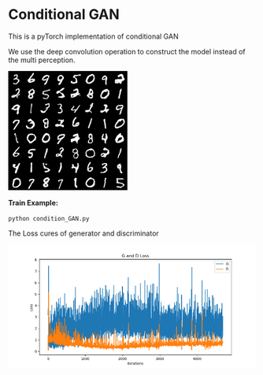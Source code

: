 # Conditional GAN
This is a pyTorch implementation of conditional GAN 

We use the deep convolution operation to construct the model instead of the multi perception.

![](https://github.com/CNHNLP/cGAN/blob/master/png/9_450.png)

**Train Example:**

`python condition_GAN.py`

The Loss cures of generator and discriminator

![](https://github.com/CNHNLP/cGAN/blob/master/png/Loss.png)



